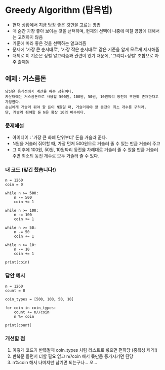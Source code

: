 # Greedy Algorithm (탑욕법)

- 현재 상황에서 지금 당장 좋은 것만을 고르는 방법
- 매 순간 가장 좋아 보이는 것을 선택하며, 현재의 선택이 나중에 미칠 영향에 대해서는 고려하지 않음
- 기준에 따라 좋은 것을 선택하는 알고리즘
- 문제에 '가장 큰 순서대로', '가장 작은 순서대로' 같은 기준을 알게 모르게 제시해줌
- 대체로 이 기준은 정렬 알고리즘과 관련이 있기 때문에, '그리디+정렬' 조합으로 자주 출제됨


## 예제 : 거스름돈
```
당신은 음식점에서 계산을 하는 점원이다.
카운터에는 거스름돈으로 사용할 500원, 100원, 50원, 10원짜리 동전이 무한히 존재한다고 가정한다.
손님에게 거슬러 줘야 할 돈이 N원일 때, 거슬러줘야 할 동전의 최소 개수를 구하라.
단, 거슬러 줘야할 돈 N은 항상 10의 배수이다.
```

### 문제해설
- 아이디어 : '가장 큰 화폐 단위부터' 돈을 거슬러 준다.
- N원을 거슬러 줘야할 때, 가장 먼저 500원으로 거슬러 줄 수 있는 만큼 거슬러 주고
- 그 이후에 100원, 50원, 10원짜리 동전을 차례대로 거슬러 줄 수 있을 만큼 거슬러 주면 최소의 동전 개수로 모두 거슬러 줄 수 있다.

### 내 코드 (맞긴 했습니다!)
```
n = 1260
coin = 0

while n >= 500:
    n -= 500
    coin += 1

while n >= 100:
    n -= 100
    coin += 1

while n >= 50:
    n -= 50
    coin += 1

while n >= 10:
    n -= 10
    coin += 1

print(coin)
```

### 답안 예시
```
n = 1260
count = 0

coin_types = [500, 100, 50, 10]

for coin in coin_types:
    count += n//coin
    n %= coin

print(count)
```

### 개선할 점
1. 이렇게 코드가 반복될때 coin_types 처럼 리스트로 넣으면 편하당 (중복성 제거!)
2. 반복문 돌면서 더할 필요 없고 n//coin 해서 몫만큼 증가시키면 된당
3. n%coin 해서 나머지만 남기면 되는구나... 오...
